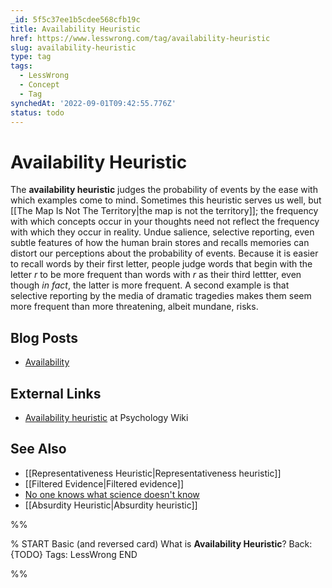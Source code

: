 ```yaml
---
_id: 5f5c37ee1b5cdee568cfb19c
title: Availability Heuristic
href: https://www.lesswrong.com/tag/availability-heuristic
slug: availability-heuristic
type: tag
tags:
  - LessWrong
  - Concept
  - Tag
synchedAt: '2022-09-01T09:42:55.776Z'
status: todo
---
```


# Availability Heuristic

The **availability heuristic** judges the probability of events by the ease with which examples come to mind. Sometimes this heuristic serves us well, but [[The Map Is Not The Territory|the map is not the territory]]; the frequency with which concepts occur in your thoughts need not reflect the frequency with which they occur in reality. Undue salience, selective reporting, even subtle features of how the human brain stores and recalls memories can distort our perceptions about the probability of events. Because it is easier to recall words by their first letter, people judge words that begin with the letter *r* to be more frequent than words with *r* as their third lettter, even though *in fact*, the latter is more frequent. A second example is that selective reporting by the media of dramatic tragedies makes them seem more frequent than more threatening, albeit mundane, risks.

## Blog Posts

- [Availability](http://lesswrong.com/lw/j5/availability/)

## External Links

- [Availability heuristic](http://psychology.wikia.com/wiki/Availability_heuristic) at Psychology Wiki

## See Also

- [[Representativeness Heuristic|Representativeness heuristic]]
- [[Filtered Evidence|Filtered evidence]]
- [No one knows what science doesn't know](https://wiki.lesswrong.com/wiki/No_one_knows_what_science_doesn't_know)
- [[Absurdity Heuristic|Absurdity heuristic]]


%%

% START
Basic (and reversed card)
What is **Availability Heuristic**?
Back: {TODO}
Tags: LessWrong
END

%%
	
